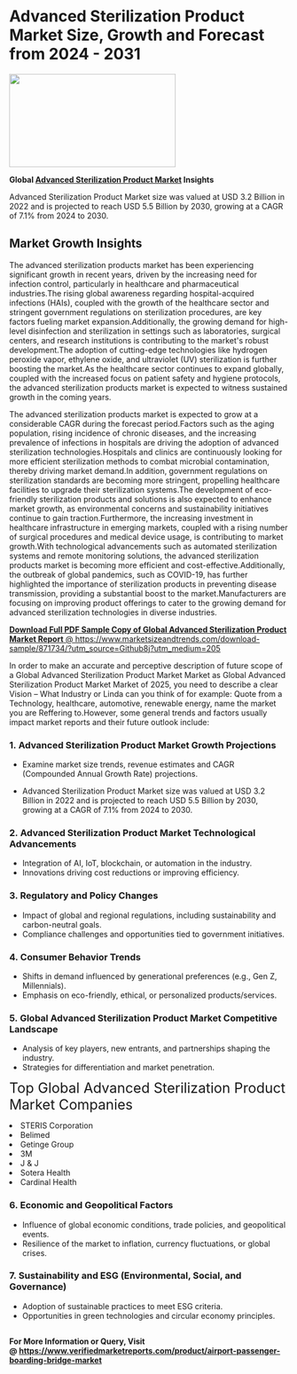 <H1>Advanced Sterilization Product Market Size, Growth and Forecast from 2024 - 2031</H1><img class="aligncenter size-medium wp-image-584254" src="https://thirdeyenews.in/wp-content/uploads/2024/09/Global-Market-Research-300x168.jpeg" alt="" width="300" height="168" /><p><strong>Global&nbsp;<a href="https://www.marketsizeandtrends.com/download-sample/871734/?utm_source=Github8j?utm_medium=205">Advanced Sterilization Product Market</a> Insights</strong></p><p>Advanced Sterilization Product Market size was valued at USD 3.2 Billion in 2022 and is projected to reach USD 5.5 Billion by 2030, growing at a CAGR of 7.1% from 2024 to 2030.</p><p><h2>Market Growth Insights</h2> The advanced sterilization products market has been experiencing significant growth in recent years, driven by the increasing need for infection control, particularly in healthcare and pharmaceutical industries.The rising global awareness regarding hospital-acquired infections (HAIs), coupled with the growth of the healthcare sector and stringent government regulations on sterilization procedures, are key factors fueling market expansion.Additionally, the growing demand for high-level disinfection and sterilization in settings such as laboratories, surgical centers, and research institutions is contributing to the market's robust development.The adoption of cutting-edge technologies like hydrogen peroxide vapor, ethylene oxide, and ultraviolet (UV) sterilization is further boosting the market.As the healthcare sector continues to expand globally, coupled with the increased focus on patient safety and hygiene protocols, the advanced sterilization products market is expected to witness sustained growth in the coming years.<a href="#"></a> <p>The advanced sterilization products market is expected to grow at a considerable CAGR during the forecast period.Factors such as the aging population, rising incidence of chronic diseases, and the increasing prevalence of infections in hospitals are driving the adoption of advanced sterilization technologies.Hospitals and clinics are continuously looking for more efficient sterilization methods to combat microbial contamination, thereby driving market demand.In addition, government regulations on sterilization standards are becoming more stringent, propelling healthcare facilities to upgrade their sterilization systems.The development of eco-friendly sterilization products and solutions is also expected to enhance market growth, as environmental concerns and sustainability initiatives continue to gain traction.Furthermore, the increasing investment in healthcare infrastructure in emerging markets, coupled with a rising number of surgical procedures and medical device usage, is contributing to market growth.With technological advancements such as automated sterilization systems and remote monitoring solutions, the advanced sterilization products market is becoming more efficient and cost-effective.Additionally, the outbreak of global pandemics, such as COVID-19, has further highlighted the importance of sterilization products in preventing disease transmission, providing a substantial boost to the market.Manufacturers are focusing on improving product offerings to cater to the growing demand for advanced sterilization technologies in diverse industries.<a href="#"></p><p><span class=""><strong>Download Full PDF Sample Copy of Global Advanced Sterilization Product Market Report</strong> @ <a href="https://www.marketsizeandtrends.com/download-sample/871734/?utm_source=Github8j?utm_medium=205" target="_blank">https://www.marketsizeandtrends.com/download-sample/871734/?utm_source=Github8j?utm_medium=205</a></span></p><p>In order to make an accurate and perceptive description of future scope of a Global&nbsp;Advanced Sterilization Product Market Market as Global&nbsp;Advanced Sterilization Product Market Market of 2025, you need to describe a clear Vision &ndash; What Industry or Linda can you think of for example: Quote from a Technology, healthcare, automotive, renewable energy, name the market you are Reffering to.However, some general trends and factors usually impact market reports and their future outlook include:</p><h3>1.&nbsp;<strong>Advanced Sterilization Product Market Growth Projections</strong></h3><ul><li>Examine market size trends, revenue estimates and CAGR (Compounded Annual Growth Rate) projections.</li><li><p>Advanced Sterilization Product Market size was valued at USD 3.2 Billion in 2022 and is projected to reach USD 5.5 Billion by 2030, growing at a CAGR of 7.1% from 2024 to 2030.</p></li></ul><h3>2.&nbsp;<strong>Advanced Sterilization Product Market Technological Advancements</strong></h3><ul><li>Integration of AI, IoT, blockchain, or automation in the industry.</li><li>Innovations driving cost reductions or improving efficiency.</li></ul><h3>3.&nbsp;<strong>Regulatory and Policy Changes</strong></h3><ul><li>Impact of global and regional regulations, including sustainability and carbon-neutral goals.</li><li>Compliance challenges and opportunities tied to government initiatives.</li></ul><h3>4.&nbsp;<strong>Consumer Behavior Trends</strong></h3><ul><li>Shifts in demand influenced by generational preferences (e.g., Gen Z, Millennials).</li><li>Emphasis on eco-friendly, ethical, or personalized products/services.</li></ul><h3>5.&nbsp;<strong>Global Advanced Sterilization Product Market Competitive Landscape</strong></h3><ul><li>Analysis of key players, new entrants, and partnerships shaping the industry.</li><li>Strategies for differentiation and market penetration.</li></ul><p data-pm-slice="1 1 []"><span style="color: inherit; font-family: inherit; font-size: 25px;">Top Global Advanced Sterilization Product Market Companies</span></p><div class="" data-test-id=""><p><li>STERIS Corporation</li><li> Belimed</li><li> Getinge Group</li><li> 3M</li><li> J & J</li><li> Sotera Health</li><li> Cardinal Health</li></p></div><h3>6.&nbsp;<strong>Economic and Geopolitical Factors</strong></h3><ul><li>Influence of global economic conditions, trade policies, and geopolitical events.</li><li>Resilience of the market to inflation, currency fluctuations, or global crises.</li></ul><h3>7.&nbsp;<strong>Sustainability and ESG (Environmental, Social, and Governance)</strong></h3><ul><li>Adoption of sustainable practices to meet ESG criteria.</li><li>Opportunities in green technologies and circular economy principles.</li></ul><h2><strong style="font-size: 14px;">For More Information or Query, Visit @&nbsp;</strong><a style="background-color: #ffffff; font-size: 14px;" href="https://www.marketsizeandtrends.com/report/advanced-sterilization-product-market/" target="_blank">https://www.verifiedmarketreports.com/product/airport-passenger-boarding-bridge-market</a></h2>